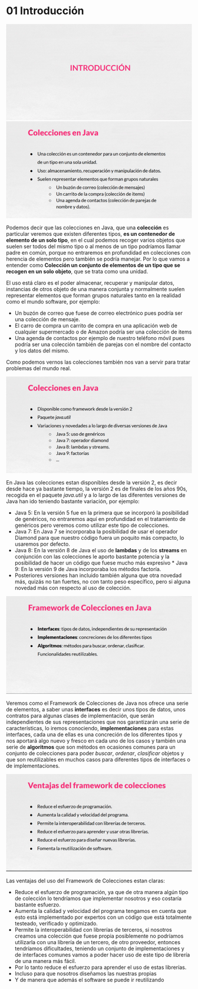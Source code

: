 # 01 Introducción

<img src="images/01-04.png">

<img src="images/01-05.png">

Podemos decir que las colecciones en Java, que una **colección** es particular veremos que existen diferentes tipos, **es un contenedor de elemento de un solo tipo**, en el cual podemos recoger varios objetos que suelen ser todos del mismo tipo o al menos de un tipo podríamos llamar padre en común, porque no entraremos en profundidad en colecciones con herencia de elementos pero también se podría manejar. Por lo que vamos a entender como **Colección un conjunto de elementos de un tipo que se recogen en un solo objeto**, que se trata como una unidad.

El uso está claro es el poder almacenar, recuperar y manipular datos, instancias de otros objeto de una manera conjunta y normalmente suelen representar elementos que forman grupos naturales tanto en la realidad como el mundo software, por ejemplo:

* Un buzón de correo que fuese de correo electrónico pues podría ser una colección de mensaje.
* El carro de compra un carrito de compra en una aplicación web de cualquier supermercado o de Amazon podría ser una colección de items
* Una agenda de contactos por ejemplo de nuestro teléfono móvil pues podría ser una colección también de parejas con el nombre del contacto y los datos del mismo.

Como podemos vernos las colecciones también nos van a servir para tratar problemas del mundo real. 

<img src="images/01-06.png">

En Java las colecciones estan disponibles desde la versión 2, es decir desde hace ya bastante tiempo, la versión 2 es de finales de los años 90s, recogida en el paquete *java.util*  y a lo largo de las diferentes versiones de Java han ido teniendo bastante variación, por ejemplo:

* Java 5: En la versión 5 fue en la primera que se incorporó la posibilidad de genéricos, no entraremos aquí en profundidad en el tratamiento de genéricos pero veremos como utilizar este tipo de colecciones.
*  Java 7: En Java 7 se incorporaba la posibilidad de usar el operador Diamond para que nuestro código fuera un poquito más compacto, lo usaremos por defecto.
* Java 8: En la versión 8 de Java el uso de **lambdas** y de los **streams** en conjunción con las colecciones le aporto bastante potencia y la posibilidad de hacer un código que fuese mucho más expresivo * Java 9: En la versión 9 de Java incorporaba los métodos factoría.
* Posteriores versiones han incluido también alguna que otra novedad más, quizás no tan fuertes, no con tanto peso específico, pero si alguna novedad más con respecto al uso de colección.

<img src="images/01-07.png">

Veremos como el Framework de Colecciones de Java nos ofrece una serie de elementos, a saber unas **interfaces** es decir unos tipos de datos, unos contratos para algunas clases de implementación, que serán independientes de sus representaciones que nos garantizarán una serie de características, lo iremos conociendo, **implementaciones** para estas interfaces, cada una de ellas es una concreción de los diferentes tipos y nos aportará algo nuevo y fresco en cada uno de los casos y también una serie de **algoritmos** que son métodos en ocasiones comunes para un conjunto de colecciones para poder *buscar*, *ordenar*, *clasificar* objetos y que son reutilizables en muchos casos para diferentes tipos de interfaces o de implementaciones.

<img src="images/01-08.png">

Las ventajas del uso del Framework de Colecciones estan claras:

* Reduce el esfuerzo de programación, ya que de otra manera algún tipo de colección lo tendríamos que implementar nosotros y eso costaría bastante esfuerzo.
* Aumenta la calidad y velocidad del programa tengamos en cuenta que esto está implementado por expertos con un código que está totalmente testeado, verificado y optimizado.
* Permite la interoperabilidad con librerías de terceros, si nosotros creamos una colección que fuese propia posiblemente no podríamos utilizarla con una librería de un tercero, de otro proveedor, entonces tendríamos dificultades, teniendo un conjunto de implementaciones y de interfaces comunes vamos a poder hacer uso de este tipo de librería de una manera más fácil.
* Por lo tanto reduce el esfuerzo para aprender el uso de estas librerías.
* Incluso para que nosotros diseñamos las nuestras propias
* Y de manera que además el software se puede ir reutilizando 
